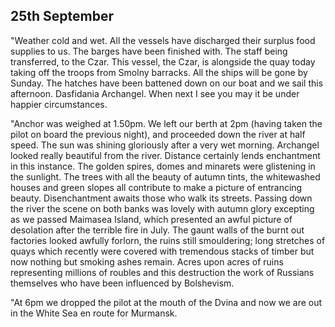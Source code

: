 ## 25th September

"Weather cold and wet. All the vessels have discharged their surplus food supplies to us. The barges have been finished with. The staff being transferred, to the Czar. This vessel, the Czar, is alongside the quay today taking off the troops from Smolny barracks. All the ships will be gone by Sunday. The hatches have been battened down on our boat and we sail this afternoon. Dasfidania Archangel. When next I see you may it be under happier circumstances.

"Anchor was weighed at 1.50pm. We left our berth at 2pm (having taken the pilot on board the previous night), and proceeded down the river at half speed. The sun was shining gloriously after a very wet morning. Archangel looked really beautiful from the river. Distance certainly lends enchantment in this instance. The golden spires, domes and minarets were glistening in the sunlight. The trees with all the beauty of autumn tints, the whitewashed houses and green slopes all contribute to make a picture of entrancing beauty. Disenchantment awaits those who walk its streets. Passing down the river the scene on both banks was lovely with autumn glory excepting as we passed Maimasea Island, which presented an awful picture of desolation after the terrible fire in July. The gaunt walls of the burnt out factories looked awfully forlorn, the ruins still smouldering; long stretches of quays which recently were covered with tremendous stacks of timber but now nothing but smoking ashes remain. Acres upon acres of ruins representing millions of roubles and this destruction the work of Russians themselves who have been influenced by Bolshevism.

"At 6pm we dropped the pilot at the mouth of the Dvina and now we are out in the White Sea en route for Murmansk.